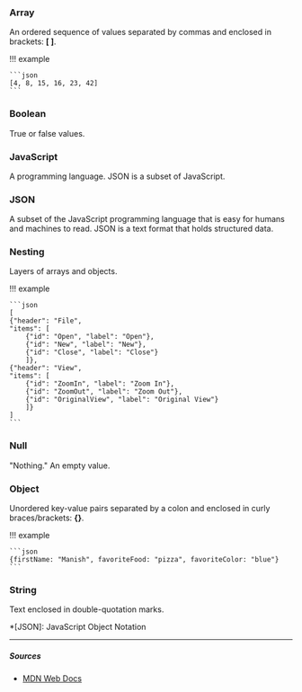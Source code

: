 ### Array
An ordered sequence of values separated by commas and enclosed in brackets: **[ ]**.

!!! example

    ```json
    [4, 8, 15, 16, 23, 42]
    ```

### Boolean
True or false values.

### JavaScript
A programming language. JSON is a subset of JavaScript.

### JSON
A subset of the JavaScript programming language that is easy for humans and machines to read. JSON is a text format that holds structured data.

### Nesting
Layers of arrays and objects.

!!! example

    ```json
    [
	{"header": "File",
	"items": [
		{"id": "Open", "label": "Open"},
		{"id": "New", "label": "New"},
		{"id": "Close", "label": "Close"}
		]},
	{"header": "View",
	"items": [
		{"id": "ZoomIn", "label": "Zoom In"},
		{"id": "ZoomOut", "label": "Zoom Out"},
		{"id": "OriginalView", "label": "Original View"}
		]}
    ]
    ```

### Null
"Nothing." An empty value.

### Object
Unordered key-value pairs separated by a colon and enclosed in curly braces/brackets: **{}**.

!!! example

    ```json
    {firstName: "Manish", favoriteFood: "pizza", favoriteColor: "blue"}
    ```

### String
Text enclosed in double-quotation marks.

*[JSON]: JavaScript Object Notation

***

##### Sources
- [MDN Web Docs](https://developer.mozilla.org/en-US/)